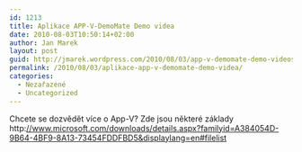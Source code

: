 ```yaml
---
id: 1213
title: Aplikace APP-V-DemoMate Demo videa
date: 2010-08-03T10:50:14+02:00
author: Jan Marek
layout: post
guid: http://jmarek.wordpress.com/2010/08/03/app-v-demomate-demo-videos
permalink: /2010/08/03/aplikace-app-v-demomate-demo-videa/
categories:
  - Nezařazené
  - Uncategorized
---
```

<div id="msgcns!6E7B9216726D07B8!375" class="bvMsg">
  <div>
    Chcete se dozvědět více o App-V? Zde jsou některé základy http:<a href="http://www.microsoft.com/downloads/details.aspx?familyid=A384054D-9B64-4BF9-8A13-73454FDDFBD5&displaylang=en#filelist">//www.microsoft.com/downloads/details.aspx?familyid=A384054D-9B64-4BF9-8A13-73454FDDFBD5&displaylang=en#filelist</a>
  </div>
</div>

